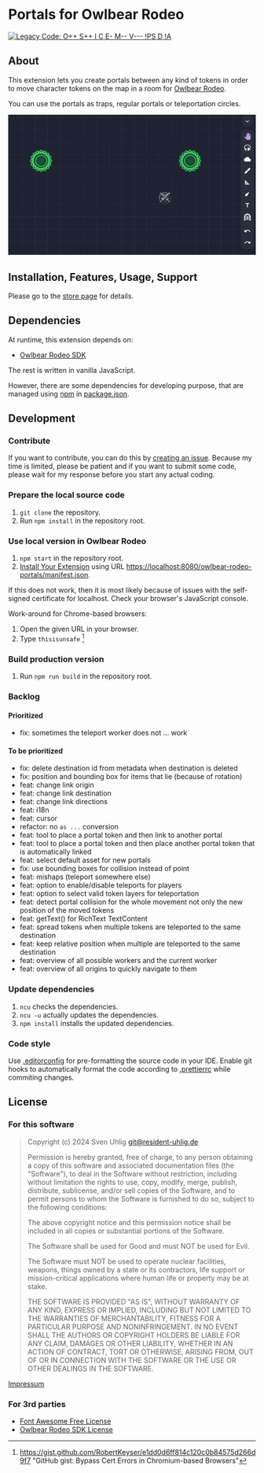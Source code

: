 # Portals for Owlbear Rodeo

<a href="https://gitlab.com/resident-uhlig/legacy-code"><img alt="Legacy Code: O++ S++ I C E- M-- V--- !PS D !A" src="https://img.shields.io/badge/Legacy%20Code-O%2B%2B%20S%2B%2B%20I%20C%20E--%20M----%20V------%20!PS%20D%20!A-informational"></a>

## About

This extension lets you create portals between any kind of tokens in order to move character tokens on the map in a room for [Owlbear Rodeo].

You can use the portals as traps, regular portals or teleportation circles.

[Owlbear Rodeo]: https://owlbear.rodeo/

![Animation: A character token is teleported after entering a portal.](static/store/enter-portal.gif)

## Installation, Features, Usage, Support

Please go to the [store page](https://resident-uhlig.gitlab.io/owlbear-rodeo-portals/store/index.html) for details.

## Dependencies

At runtime, this extension depends on:

- [Owlbear Rodeo SDK]

The rest is written in vanilla JavaScript.

However, there are some dependencies for developing purpose,
that are managed using [npm] in [package.json](package.json).

[Owlbear Rodeo SDK]: https://github.com/owlbear-rodeo/sdk
[npm]: https://www.npmjs.com/

## Development

### Contribute

If you want to contribute, you can do this by [creating an issue]. Because my
time is limited, please be patient and if you want to submit some code, please
wait for my response before you start any actual coding.

[creating an issue]: https://gitlab.com/resident-uhlig/owlbear-rodeo-portals/-/issues/new

### Prepare the local source code

1. `git clone` the repository.
2. Run `npm install` in the repository root.

### Use local version in Owlbear Rodeo

1. `npm start` in the repository root.
2. [Install Your Extension] using URL <https://localhost:8080/owlbear-rodeo-portals/manifest.json>.

[Install Your Extension]: https://docs.owlbear.rodeo/extensions/tutorial-hello-world/install-your-extension/

If this does not work, then it is most likely because of issues with the
self-signed certificate for localhost. Check your browser's JavaScript console.

Work-around for Chrome-based browsers:

1. Open the given URL in your browser.
2. Type `thisisunsafe` [^thisisunsafe]

[^thisisunsafe]: https://gist.github.com/RobertKeyser/e1dd0d6ff814c120c0b84575d266d9f7 "GitHub gist: Bypass Cert Errors in Chromium-based Browsers"

### Build production version

1. Run `npm run build` in the repository root.

### Backlog

#### Prioritized

- fix: sometimes the teleport worker does not ... work

#### To be prioritized

- fix: delete destination id from metadata when destination is deleted
- fix: position and bounding box for items that lie (because of rotation)
- feat: change link origin
- feat: change link destination
- feat: change link directions
- feat: i18n
- feat: cursor
- refactor: no `as ...` conversion
- feat: tool to place a portal token and then link to another portal
- feat: tool to place a portal token and then place another portal token that is automatically linked
- feat: select default asset for new portals
- fix: use bounding boxes for collision instead of point
- feat: mishaps (teleport somewhere else)
- feat: option to enable/disable teleports for players
- feat: option to select valid token layers for teleportation
- feat: detect portal collision for the whole movement not only the new position of the moved tokens
- feat: getText() for RichText TextContent
- feat: spread tokens when multiple tokens are teleported to the same destination
- feat: keep relative position when multiple are teleported to the same destination
- feat: overview of all possible workers and the current worker
- feat: overview of all origins to quickly navigate to them

### Update dependencies

1. `ncu` checks the dependencies.
2. `ncu -u` actually updates the dependencies.
3. `npm install` installs the updated dependencies.

### Code style

Use [.editorconfig](.editorconfig) for pre-formatting the source code in your
IDE. Enable git hooks to automatically format the code according
to [.prettierrc](.prettierrc) while commiting changes.

## License

### For this software

> Copyright (c) 2024 Sven Uhlig <git@resident-uhlig.de>
>
> Permission is hereby granted, free of charge, to any person obtaining a copy
> of this software and associated documentation files (the "Software"), to deal
> in the Software without restriction, including without limitation the rights
> to use, copy, modify, merge, publish, distribute, sublicense, and/or sell
> copies of the Software, and to permit persons to whom the Software is
> furnished to do so, subject to the following conditions:
>
> The above copyright notice and this permission notice shall be included in all
> copies or substantial portions of the Software.
>
> The Software shall be used for Good and must NOT be used for Evil.
>
> The Software must NOT be used to operate nuclear facilities, weapons, things
> owned by a state or its contractors, life support or mission-critical
> applications where human life or property may be at stake.
>
> THE SOFTWARE IS PROVIDED "AS IS", WITHOUT WARRANTY OF ANY KIND, EXPRESS OR
> IMPLIED, INCLUDING BUT NOT LIMITED TO THE WARRANTIES OF MERCHANTABILITY,
> FITNESS FOR A PARTICULAR PURPOSE AND NONINFRINGEMENT. IN NO EVENT SHALL THE
> AUTHORS OR COPYRIGHT HOLDERS BE LIABLE FOR ANY CLAIM, DAMAGES OR OTHER
> LIABILITY, WHETHER IN AN ACTION OF CONTRACT, TORT OR OTHERWISE, ARISING FROM,
> OUT OF OR IN CONNECTION WITH THE SOFTWARE OR THE USE OR OTHER DEALINGS IN THE
> SOFTWARE.

[Impressum](https://resident-uhlig.de/impressum.html)

### For 3rd parties

- [Font Awesome Free License](static/font-awesome/LICENSE.txt)
- [Owlbear Rodeo SDK License](https://github.com/owlbear-rodeo/sdk/blob/main/LICENSE)
